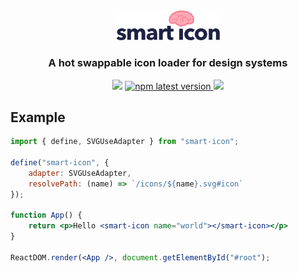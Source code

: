 <div align="center">
    <img alt="Smart Icon" width="33%" src="https://raw.githubusercontent.com/erictooth/smart-icon/main/media/smart-icon-logo.svg">
</div>
<h3 align="center" style="border-bottom: none;">A hot swappable icon loader for design systems</h3>
<p align="center">
    <img src="https://img.shields.io/npm/l/smart-icon?color=blue">
    <a href="https://www.npmjs.com/package/smart-icon">
        <img alt="npm latest version" src="https://img.shields.io/npm/v/smart-icon/latest.svg">
    </a>
    <a href="https://bundlephobia.com/package/smart-icon">
        <img src="https://img.shields.io/bundlephobia/minzip/smart-icon">
    </a>
</p>

## Example

```jsx
import { define, SVGUseAdapter } from "smart-icon";

define("smart-icon", {
    adapter: SVGUseAdapter,
    resolvePath: (name) => `/icons/${name}.svg#icon`
});

function App() {
    return <p>Hello <smart-icon name="world"></smart-icon></p>
}

ReactDOM.render(<App />, document.getElementById("#root");
```

